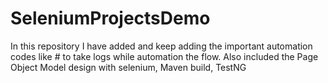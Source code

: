 # SeleniumProjectsDemo
In this repository I have added and keep adding the important automation codes like # to take logs while automation the flow.
Also included the Page Object Model design with selenium, Maven build, TestNG
